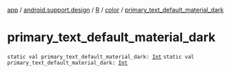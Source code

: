 [app](../../../index.md) / [android.support.design](../../index.md) / [R](../index.md) / [color](index.md) / [primary_text_default_material_dark](./primary_text_default_material_dark.md)

# primary_text_default_material_dark

`static val primary_text_default_material_dark: `[`Int`](https://kotlinlang.org/api/latest/jvm/stdlib/kotlin/-int/index.html)
`static val primary_text_default_material_dark: `[`Int`](https://kotlinlang.org/api/latest/jvm/stdlib/kotlin/-int/index.html)